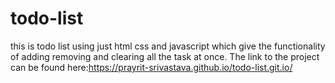 # todo-list
this is todo list using just html css and javascript which give the functionality of adding removing and clearing all the task at once.
The link to the project can be found here:https://prayrit-srivastava.github.io/todo-list.git.io/
